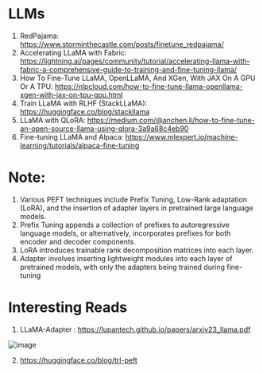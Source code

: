 # LLMs



1. RedPajama: https://www.storminthecastle.com/posts/finetune_redpajama/
2. Accelerating LLaMA with Fabric: https://lightning.ai/pages/community/tutorial/accelerating-llama-with-fabric-a-comprehensive-guide-to-training-and-fine-tuning-llama/
3. How To Fine-Tune LLaMA, OpenLLaMA, And XGen, With JAX On A GPU Or A TPU: https://nlpcloud.com/how-to-fine-tune-llama-openllama-xgen-with-jax-on-tpu-gpu.html
4. Train LLaMA with RLHF (StackLLaMA): https://huggingface.co/blog/stackllama
5. LLaMA with QLoRA: https://medium.com/@anchen.li/how-to-fine-tune-an-open-source-llama-using-qlora-3a9a68c4eb90
6. Fine-tuning LLaMA and Alpaca: https://www.mlexpert.io/machine-learning/tutorials/alpaca-fine-tuning



# Note:

1. Various PEFT techniques include Prefix Tuning, Low-Rank adaptation (LoRA), and the insertion of adapter layers in pretrained large language models.
2. Prefix Tuning appends a collection of prefixes to autoregressive language models, or alternatively, incorporates prefixes for both encoder and decoder components.
3. LoRA introduces trainable rank decomposition matrices into each layer.
4. Adapter involves inserting lightweight modules into each layer of pretrained models, with only the adapters being trained during fine-tuning


# Interesting Reads

1. LLaMA-Adapter : https://lupantech.github.io/papers/arxiv23_llama.pdf


![image](https://github.com/DrishtiShrrrma/LLMs/assets/129742046/de0af1b6-5966-4abf-a947-248f97f870b3)

2. https://huggingface.co/blog/trl-peft

